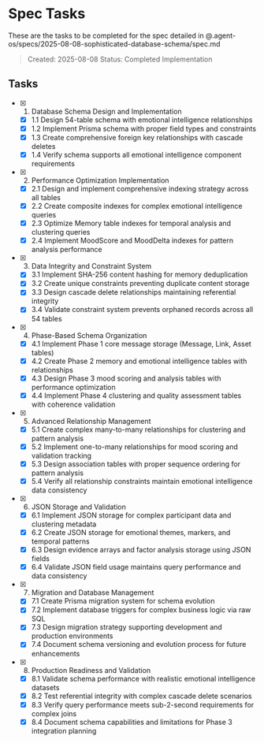 # Spec Tasks

These are the tasks to be completed for the spec detailed in @.agent-os/specs/2025-08-08-sophisticated-database-schema/spec.md

> Created: 2025-08-08
> Status: Completed Implementation

## Tasks

- [x] 1. Database Schema Design and Implementation
  - [x] 1.1 Design 54-table schema with emotional intelligence relationships
  - [x] 1.2 Implement Prisma schema with proper field types and constraints
  - [x] 1.3 Create comprehensive foreign key relationships with cascade deletes
  - [x] 1.4 Verify schema supports all emotional intelligence component requirements

- [x] 2. Performance Optimization Implementation
  - [x] 2.1 Design and implement comprehensive indexing strategy across all tables
  - [x] 2.2 Create composite indexes for complex emotional intelligence queries
  - [x] 2.3 Optimize Memory table indexes for temporal analysis and clustering queries
  - [x] 2.4 Implement MoodScore and MoodDelta indexes for pattern analysis performance

- [x] 3. Data Integrity and Constraint System
  - [x] 3.1 Implement SHA-256 content hashing for memory deduplication
  - [x] 3.2 Create unique constraints preventing duplicate content storage
  - [x] 3.3 Design cascade delete relationships maintaining referential integrity
  - [x] 3.4 Validate constraint system prevents orphaned records across all 54 tables

- [x] 4. Phase-Based Schema Organization
  - [x] 4.1 Implement Phase 1 core message storage (Message, Link, Asset tables)
  - [x] 4.2 Create Phase 2 memory and emotional intelligence tables with relationships
  - [x] 4.3 Design Phase 3 mood scoring and analysis tables with performance optimization
  - [x] 4.4 Implement Phase 4 clustering and quality assessment tables with coherence validation

- [x] 5. Advanced Relationship Management
  - [x] 5.1 Create complex many-to-many relationships for clustering and pattern analysis
  - [x] 5.2 Implement one-to-many relationships for mood scoring and validation tracking
  - [x] 5.3 Design association tables with proper sequence ordering for pattern analysis
  - [x] 5.4 Verify all relationship constraints maintain emotional intelligence data consistency

- [x] 6. JSON Storage and Validation
  - [x] 6.1 Implement JSON storage for complex participant data and clustering metadata
  - [x] 6.2 Create JSON storage for emotional themes, markers, and temporal patterns
  - [x] 6.3 Design evidence arrays and factor analysis storage using JSON fields
  - [x] 6.4 Validate JSON field usage maintains query performance and data consistency

- [x] 7. Migration and Database Management
  - [x] 7.1 Create Prisma migration system for schema evolution
  - [x] 7.2 Implement database triggers for complex business logic via raw SQL
  - [x] 7.3 Design migration strategy supporting development and production environments
  - [x] 7.4 Document schema versioning and evolution process for future enhancements

- [x] 8. Production Readiness and Validation
  - [x] 8.1 Validate schema performance with realistic emotional intelligence datasets
  - [x] 8.2 Test referential integrity with complex cascade delete scenarios
  - [x] 8.3 Verify query performance meets sub-2-second requirements for complex joins
  - [x] 8.4 Document schema capabilities and limitations for Phase 3 integration planning
